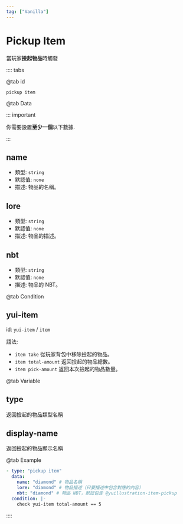 ```yaml
---
tag: ["Vanilla"]
---
```


# Pickup Item

當玩家**撿起物品**時觸發

:::: tabs

@tab id

`pickup item`

@tab Data

::: important

你需要設置**至少一個**以下數據.

:::

## name <Badge text="可選" type="tip" />

- 類型: `string`
- 默認值: `none`
- 描述: 物品的名稱。

## lore <Badge text="可選" type="tip" />

- 類型: `string`
- 默認值: `none`
- 描述: 物品的描述。

## nbt <Badge text="可選" type="tip" />

- 類型: `string`
- 默認值: `none`
- 描述: 物品的 NBT。

@tab Condition

## yui-item

id: `yui-item` / `item`

語法:
- `item take` 從玩家背包中移除撿起的物品。
- `item total-amount` 返回撿起的物品總數。
- `item pick-amount` 返回本次撿起的物品數量。

@tab Variable

## type
返回撿起的物品類型名稱

## display-name
返回撿起的物品顯示名稱

@tab Example

```yaml
- type: "pickup item"
  data:
    name: "diamond" # 物品名稱
    lore: "diamond" # 物品描述（只要描述中包含對應的內容）
    nbt: "diamond" # 物品 NBT，默認包含 @yuillustration-item-pickup
  condition: |-
    check yui-item total-amount == 5
```

::::
